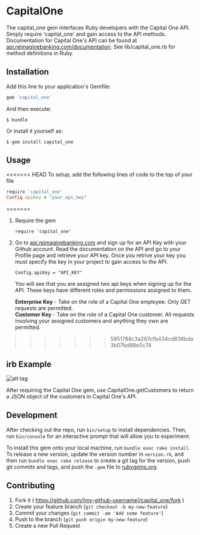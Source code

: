 # CapitalOne

The capital_one gem interfaces Ruby developers with the Capital One API.  Simply require 'capital_one' and gain access to the API methods.  Documentation for Capital One's API can be found at [api.reimaginebanking.com/documentation](http://api.reimaginebanking.com/documentation).  See lib/capital_one.rb for method definitions in Ruby.

## Installation

Add this line to your application's Gemfile:

```ruby
gem 'capital_one'
```

And then execute:

    $ bundle

Or install it yourself as:

    $ gem install capital_one

## Usage
<<<<<<< HEAD
To setup, add the following lines of code to the top of your file
```ruby
require 'capital_one'
Config.apiKey = "your_api_key"
```
=======

1. Require the gem  

	`require 'capital_one'`  

2. Go to [api.reimaginebanking.com](http://api.reimaginebanking.com/documentation) and sign up for an API Key with your Github account.  Read the documentation on the API and go to your Profile page and retrieve your API key.  Once you retrive your key you must specify the key in your project to gain access to the API.  

	`Config.apiKey = "API_KEY"`  
	
	You will see that you are assigned two api keys when signing up for the API.  These keys have different roles and permissions assigned to them.
	
	**Enterprise Key** - Take on the role of a Capital One employee. Only GET requests are permitted.  
	**Customer Key** - Take on the role of a Capital One customer. All requests involving your assigned customers and anything they own are permitted.


>>>>>>> 5851786c3a267cfb434cd836bda3b07bd88e5c74

## irb Example
![alt tag](http://i.imgur.com/DwXjl2h.png)

After requiring the Capital One gem, use CapitalOne.getCustomers to return a JSON object of the customers in Capital One's API.

## Development

After checking out the repo, run `bin/setup` to install dependencies. Then, run `bin/console` for an interactive prompt that will allow you to experiment.

To install this gem onto your local machine, run `bundle exec rake install`. To release a new version, update the version number in `version.rb`, and then run `bundle exec rake release` to create a git tag for the version, push git commits and tags, and push the `.gem` file to [rubygems.org](https://rubygems.org).

## Contributing

1. Fork it ( https://github.com/[my-github-username]/capital_one/fork )
2. Create your feature branch (`git checkout -b my-new-feature`)
3. Commit your changes (`git commit -am 'Add some feature'`)
4. Push to the branch (`git push origin my-new-feature`)
5. Create a new Pull Request
